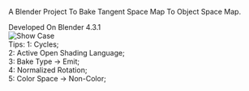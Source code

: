 A Blender Project To Bake Tangent Space Map To Object Space Map.

Developed On Blender 4.3.1  
![Show Case](https://github.com/cosydark/NormalMapBaker/ShowCase.jpg)  
Tips:
  1: Cycles;  
  2: Active Open Shading Language;  
  3: Bake Type -> Emit;  
  4: Normalized Rotation;  
  5: Color Space -> Non-Color;  
